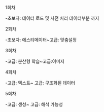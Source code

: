 1회차

-초보자: 데이터 로드 및 사전 처리 데이터부분 까지



2회차

-초보자: 에스티메이터~고급: 맞춤설정




3회차

-고급: 분산형 학습~고급:이미지



4회차

-고급: 텍스트~ 고급: 구조화된 데이터



5회차

-고급: 생성~ 고급: 해석 가능성